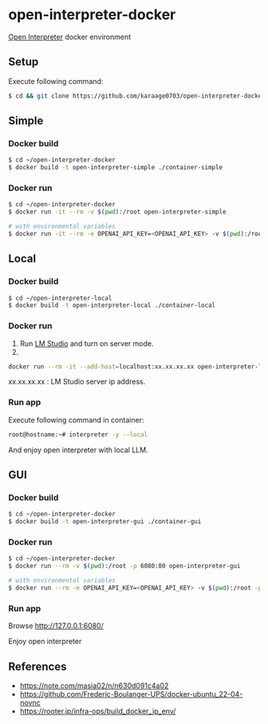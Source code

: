 # open-interpreter-docker

[Open Interpreter](https://github.com/KillianLucas/open-interpreter) docker environment

## Setup

Execute following command:

```sh
$ cd && git clone https://github.com/karaage0703/open-interpreter-docker
```

## Simple

### Docker build

```sh
$ cd ~/open-interpreter-docker
$ docker build -t open-interpreter-simple ./container-simple
```

### Docker run

```sh
$ cd ~/open-interpreter-docker
$ docker run -it --rm -v $(pwd):/root open-interpreter-simple

# with environmental variables
$ docker run -it --rm -e OPENAI_API_KEY=<OPENAI_API_KEY> -v $(pwd):/root open-interpreter-simple
```

## Local

### Docker build

```sh
$ cd ~/open-interpreter-local
$ docker build -t open-interpreter-local ./container-local
```

### Docker run
1. Run [LM Studio](https://lmstudio.ai/) and turn on server mode.
1. 

```sh
docker run --rm -it --add-host=localhost:xx.xx.xx.xx open-interpreter-local bash
```
xx.xx.xx.xx : LM Studio server ip address.

### Run app
Execute following command in container:

```sh
root@hostname:~# interpreter -y --local
```

And enjoy open interpreter with local LLM.


## GUI

### Docker build

```sh
$ cd ~/open-interpreter-docker
$ docker build -t open-interpreter-gui ./container-gui
```

### Docker run

```sh
$ cd ~/open-interpreter-docker
$ docker run --rm -v $(pwd):/root -p 6080:80 open-interpreter-gui

# with environmental variables
$ docker run --rm -e OPENAI_API_KEY=<OPENAI_API_KEY> -v $(pwd):/root -p 6080:80 open-interpreter-gui
```

### Run app

Browse http://127.0.0.1:6080/

Enjoy open interpreter


## References
- https://note.com/masia02/n/n630d091c4a02
- https://github.com/Frederic-Boulanger-UPS/docker-ubuntu_22-04-novnc
- https://rooter.jp/infra-ops/build_docker_jp_env/
